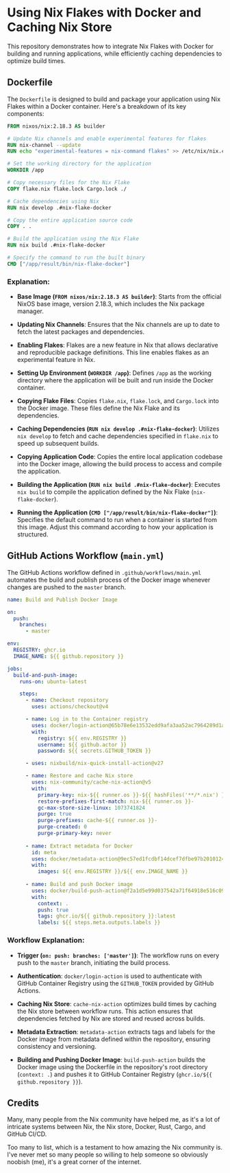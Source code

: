 # Using Nix Flakes with Docker and Caching Nix Store

This repository demonstrates how to integrate Nix Flakes with Docker for building and running applications, while efficiently caching dependencies to optimize build times.

## Dockerfile

The `Dockerfile` is designed to build and package your application using Nix Flakes within a Docker container. Here's a breakdown of its key components:

```dockerfile
FROM nixos/nix:2.18.3 AS builder

# Update Nix channels and enable experimental features for flakes
RUN nix-channel --update
RUN echo "experimental-features = nix-command flakes" >> /etc/nix/nix.conf

# Set the working directory for the application
WORKDIR /app

# Copy necessary files for the Nix Flake
COPY flake.nix flake.lock Cargo.lock ./

# Cache dependencies using Nix
RUN nix develop .#nix-flake-docker

# Copy the entire application source code
COPY . .

# Build the application using the Nix Flake
RUN nix build .#nix-flake-docker

# Specify the command to run the built binary
CMD ["/app/result/bin/nix-flake-docker"]
```

### Explanation:
- **Base Image (`FROM nixos/nix:2.18.3 AS builder`)**: Starts from the official NixOS base image, version 2.18.3, which includes the Nix package manager.
  
- **Updating Nix Channels**: Ensures that the Nix channels are up to date to fetch the latest packages and dependencies.

- **Enabling Flakes**: Flakes are a new feature in Nix that allows declarative and reproducible package definitions. This line enables flakes as an experimental feature in Nix.

- **Setting Up Environment (`WORKDIR /app`)**: Defines `/app` as the working directory where the application will be built and run inside the Docker container.

- **Copying Flake Files**: Copies `flake.nix`, `flake.lock`, and `Cargo.lock` into the Docker image. These files define the Nix Flake and its dependencies.

- **Caching Dependencies (`RUN nix develop .#nix-flake-docker`)**: Utilizes `nix develop` to fetch and cache dependencies specified in `flake.nix` to speed up subsequent builds.

- **Copying Application Code**: Copies the entire local application codebase into the Docker image, allowing the build process to access and compile the application.

- **Building the Application (`RUN nix build .#nix-flake-docker`)**: Executes `nix build` to compile the application defined by the Nix Flake (`nix-flake-docker`).

- **Running the Application (`CMD ["/app/result/bin/nix-flake-docker"]`)**: Specifies the default command to run when a container is started from this image. Adjust this command according to how your application is structured.

## GitHub Actions Workflow (`main.yml`)

The GitHub Actions workflow defined in `.github/workflows/main.yml` automates the build and publish process of the Docker image whenever changes are pushed to the `master` branch.

```yaml
name: Build and Publish Docker Image

on:
  push:
    branches:
      - master

env:
  REGISTRY: ghcr.io
  IMAGE_NAME: ${{ github.repository }}

jobs:
  build-and-push-image:
    runs-on: ubuntu-latest

    steps:
      - name: Checkout repository
        uses: actions/checkout@v4

      - name: Log in to the Container registry
        uses: docker/login-action@65b78e6e13532edd9afa3aa52ac7964289d1a9c1
        with:
          registry: ${{ env.REGISTRY }}
          username: ${{ github.actor }}
          password: ${{ secrets.GITHUB_TOKEN }}

      - uses: nixbuild/nix-quick-install-action@v27

      - name: Restore and cache Nix store
        uses: nix-community/cache-nix-action@v5
        with:
          primary-key: nix-${{ runner.os }}-${{ hashFiles('**/*.nix') }}
          restore-prefixes-first-match: nix-${{ runner.os }}-
          gc-max-store-size-linux: 1073741824
          purge: true
          purge-prefixes: cache-${{ runner.os }}-
          purge-created: 0
          purge-primary-key: never
      
      - name: Extract metadata for Docker
        id: meta
        uses: docker/metadata-action@9ec57ed1fcdbf14dcef7dfbe97b2010124a938b7
        with:
          images: ${{ env.REGISTRY }}/${{ env.IMAGE_NAME }}
      
      - name: Build and push Docker image
        uses: docker/build-push-action@f2a1d5e99d037542a71f64918e516c093c6f3fc4
        with:
          context: .
          push: true
          tags: ghcr.io/${{ github.repository }}:latest
          labels: ${{ steps.meta.outputs.labels }}
```

### Workflow Explanation:
- **Trigger (`on: push: branches: ['master']`)**: The workflow runs on every push to the `master` branch, initiating the build process.

- **Authentication**: `docker/login-action` is used to authenticate with GitHub Container Registry using the `GITHUB_TOKEN` provided by GitHub Actions.

- **Caching Nix Store**: `cache-nix-action` optimizes build times by caching the Nix store between workflow runs. This action ensures that dependencies fetched by Nix are stored and reused across builds.

- **Metadata Extraction**: `metadata-action` extracts tags and labels for the Docker image from metadata defined within the repository, ensuring consistency and versioning.

- **Building and Pushing Docker Image**: `build-push-action` builds the Docker image using the Dockerfile in the repository's root directory (`context: .`) and pushes it to GitHub Container Registry (`ghcr.io/${{ github.repository }}`).

## Credits
Many, many people from the Nix community have helped me, as it's a lot of intricate systems between Nix, the Nix store, Docker, Rust, Cargo, and GitHub CI/CD.

Too many to list, which is a testament to how amazing the Nix community is. I've never met so many people so willing to help someone so obviously noobish (me), it's a great corner of the internet.

